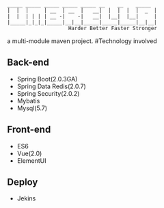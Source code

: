 ```text
_____ _____ _____ _____ _____ __    __    _____ 
|  |  |     | __  | __  |   __|  |  |  |  |  _  |
|  |  | | | | __ -|    -|   __|  |__|  |__|     |
|_____|_|_|_|_____|__|__|_____|_____|_____|__|__|
                    Harder Better Faster Stronger
```
a multi-module maven project.
#Technology involved
## Back-end
- Spring Boot(2.0.3GA)
- Spring Data Redis(2.0.7)
- Spring Security(2.0.2)
- Mybatis
- Mysql(5.7)
## Front-end
- ES6
- Vue(2.0)
- ElementUI
## Deploy
- Jekins
